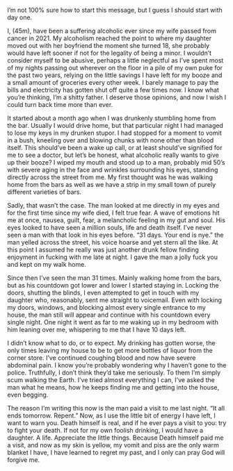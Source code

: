 I’m not 100% sure how to start this message, but I guess I should start with day one. 

I, (45m), have been a suffering alcoholic ever since my wife passed from cancer in 2021. My alcoholism reached the point to where my daughter moved out with her boyfriend the moment she turned 18, she probably would have left sooner if not for the legality of being a minor. I wouldn’t consider myself to be abusive, perhaps a little neglectful as I’ve spent most of my nights passing out wherever on the floor in a pile of my own puke for the past two years, relying on the little savings I have left for my booze and a small amount of groceries every other week. I barely manage to pay the bills and electricity has gotten shut off quite a few times now. I know what you’re thinking, I’m a shitty father. I deserve those opinions, and now I wish I could turn back time more than ever.


It started about a month ago when I was drunkenly stumbling home from the bar. Usually I would drive home, but that particular night I had managed to lose my keys in my drunken stupor.  I had stopped for a moment to vomit in a bush, kneeling over and blowing chunks with none other than blood itself. This should’ve been a wake up call, or at least should’ve signified for me to see a doctor, but let’s be honest, what alcoholic really wants to give up their booze? I wiped my mouth and stood up to a man, probably mid 50’s with severe aging in the face and wrinkles surrounding his eyes, standing directly across the street from me. My first thought was he was walking home from the bars as well as we have a strip in my small town of purely different varieties of bars. 

Sadly, that wasn’t the case. The man looked at me directly in my eyes and for the first time since my wife died, I felt true fear. A wave of emotions hit me at once, nausea, guilt, fear, a melancholic feeling in my gut and soul. His eyes looked to have seen a million souls, life and death itself. I’ve never seen a man with that look in his eyes before. 
“31 days. Your end is nye.” the man yelled across the street, his voice hoarse and yet stern all the like. At this point I assumed he really was just another drunk fellow finding enjoyment in fucking with me late at night. I gave the man a jolly fuck you and kept on my walk home. 

Since then I’ve seen the man 31 times. Mainly walking home from the bars, but as his countdown got lower and lower I started staying in. Locking the doors, shutting the blinds, I even attempted to get in touch with my daughter who, reasonably, sent me straight to voicemail. Even with locking my doors, windows, and blocking almost every single entrance to my house, the man still will appear and continue with his countdown every single night. One night it went as far to me waking up in my bedroom with him leaning over me, whispering to me that I have 10 days left. 

I didn’t know what to do, or to expect. My drinking has gotten worse, the only times leaving my house to be to get more bottles of liquor from the corner store. I’ve continued coughing blood and now have severe abdominal pain. I know you’re probably wondering why I haven’t gone to the police. Truthfully, I don’t think they’d take me seriously. To them I’m simply scum walking the Earth. I’ve tried almost everything I can, I’ve asked the man what he means, how he keeps finding me and getting into the house, even begging.

The reason I’m writing this now is the man paid a visit to me last night. “It all ends tomorrow. Repent.” Now, as I use the little bit of energy I have left, I want to warn you. Death himself is real, and if he ever pays a visit to you: try to fight your death. If not for my own foolish drinking, I would have a daughter. A life. Appreciate the little things. Because Death himself paid me a visit, and now as my skin is yellow, my vomit and piss are the only warm blanket I have, I have learned to regret my past, and I only can pray God will forgive me.